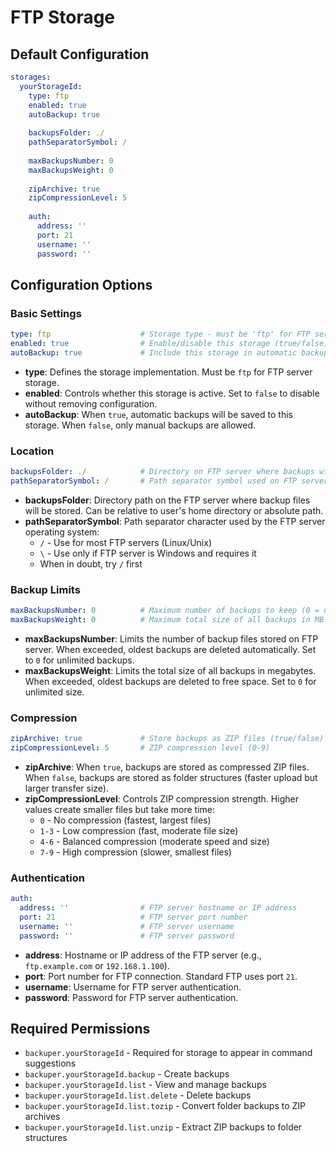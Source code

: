 # FTP Storage

## Default Configuration

```yaml
storages:
  yourStorageId:
    type: ftp
    enabled: true
    autoBackup: true
    
    backupsFolder: ./
    pathSeparatorSymbol: /
    
    maxBackupsNumber: 0
    maxBackupsWeight: 0
    
    zipArchive: true
    zipCompressionLevel: 5
    
    auth:
      address: ''
      port: 21
      username: ''
      password: ''
```

## Configuration Options

### Basic Settings

```yaml
type: ftp                    # Storage type - must be 'ftp' for FTP server storage
enabled: true                # Enable/disable this storage (true/false)
autoBackup: true             # Include this storage in automatic backups (true/false)
```

- **type**: Defines the storage implementation. Must be `ftp` for FTP server storage.
- **enabled**: Controls whether this storage is active. Set to `false` to disable without removing configuration.
- **autoBackup**: When `true`, automatic backups will be saved to this storage. When `false`, only manual backups are allowed.

### Location

```yaml
backupsFolder: ./            # Directory on FTP server where backups will be stored
pathSeparatorSymbol: /       # Path separator symbol used on FTP server
```

- **backupsFolder**: Directory path on the FTP server where backup files will be stored. Can be relative to user's home directory or absolute path.
- **pathSeparatorSymbol**: Path separator character used by the FTP server operating system:
  - `/` - Use for most FTP servers (Linux/Unix)
  - `\` - Use only if FTP server is Windows and requires it
  - When in doubt, try `/` first

### Backup Limits

```yaml
maxBackupsNumber: 0          # Maximum number of backups to keep (0 = unlimited)
maxBackupsWeight: 0          # Maximum total size of all backups in MB (0 = unlimited)
```

- **maxBackupsNumber**: Limits the number of backup files stored on FTP server. When exceeded, oldest backups are deleted automatically. Set to `0` for unlimited backups.
- **maxBackupsWeight**: Limits the total size of all backups in megabytes. When exceeded, oldest backups are deleted to free space. Set to `0` for unlimited size.

### Compression

```yaml
zipArchive: true             # Store backups as ZIP files (true/false)
zipCompressionLevel: 5       # ZIP compression level (0-9)
```

- **zipArchive**: When `true`, backups are stored as compressed ZIP files. When `false`, backups are stored as folder structures (faster upload but larger transfer size).
- **zipCompressionLevel**: Controls ZIP compression strength. Higher values create smaller files but take more time:
  - `0` - No compression (fastest, largest files)
  - `1-3` - Low compression (fast, moderate file size)
  - `4-6` - Balanced compression (moderate speed and size)
  - `7-9` - High compression (slower, smallest files)

### Authentication

```yaml
auth:
  address: ''                # FTP server hostname or IP address
  port: 21                   # FTP server port number
  username: ''               # FTP server username
  password: ''               # FTP server password
```

- **address**: Hostname or IP address of the FTP server (e.g., `ftp.example.com` or `192.168.1.100`).
- **port**: Port number for FTP connection. Standard FTP uses port `21`.
- **username**: Username for FTP server authentication.
- **password**: Password for FTP server authentication.

## Required Permissions

- `backuper.yourStorageId` - Required for storage to appear in command suggestions
- `backuper.yourStorageId.backup` - Create backups
- `backuper.yourStorageId.list` - View and manage backups
- `backuper.yourStorageId.list.delete` - Delete backups
- `backuper.yourStorageId.list.tozip` - Convert folder backups to ZIP archives
- `backuper.yourStorageId.list.unzip` - Extract ZIP backups to folder structures
